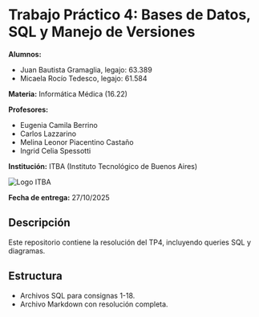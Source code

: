# Trabajo Práctico 4: Bases de Datos, SQL y Manejo de Versiones

**Alumnos:** 
- Juan Bautista Gramaglia, legajo: 63.389
- Micaela Rocío Tedesco, legajo: 61.584

**Materia:** Informática Médica (16.22)

**Profesores:** 
- Eugenia Camila Berrino
- Carlos Lazzarino
- Melina Leonor Piacentino Castaño
- Ingrid Celia Spessotti

**Institución:** ITBA (Instituto Tecnológico de Buenos Aires)

![Logo ITBA](https://upload.wikimedia.org/wikipedia/commons/e/ed/Itba_bsas_logo.png)

**Fecha de entrega:** 27/10/2025

## Descripción
Este repositorio contiene la resolución del TP4, incluyendo queries SQL y diagramas.

## Estructura
- Archivos SQL para consignas 1-18.
- Archivo Markdown con resolución completa.
